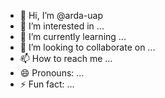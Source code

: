 - 👋 Hi, I’m @arda-uap
- 👀 I’m interested in ...
- 🌱 I’m currently learning ...
- 💞️ I’m looking to collaborate on ...
- 📫 How to reach me ...
- 😄 Pronouns: ...
- ⚡ Fun fact: ...

<!---
arda-uap/arda-uap is a ✨ special ✨ repository because its `README.md` (this file) appears on your GitHub profile.
You can click the Preview link to take a look at your changes.
--->
